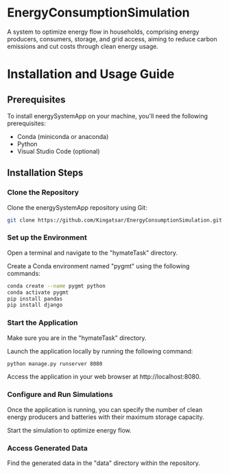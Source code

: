 # EnergyConsumptionSimulation
A system to optimize energy flow in households, comprising energy producers, consumers, storage, and grid access, aiming to reduce carbon emissions and cut costs through clean energy usage.

# Installation and Usage Guide

## Prerequisites
To install energySystemApp on your machine, you'll need the following prerequisites:

- Conda (miniconda or anaconda)
- Python
- Visual Studio Code (optional)

## Installation Steps

### Clone the Repository
Clone the energySystemApp repository using Git:

```bash
git clone https://github.com/Kingatsar/EnergyConsumptionSimulation.git
```

### Set up the Environment
Open a terminal and navigate to the "hymateTask" directory.

Create a Conda environment named "pygmt" using the following commands:

```bash
conda create --name pygmt python
conda activate pygmt
pip install pandas 
pip install django
```

### Start the Application
Make sure you are in the "hymateTask" directory.

Launch the application locally by running the following command:

```bash
python manage.py runserver 8080

```

Access the application in your web browser at http://localhost:8080.

### Configure and Run Simulations
Once the application is running, you can specify the number of clean energy producers and batteries with their maximum storage capacity.

Start the simulation to optimize energy flow.

### Access Generated Data
Find the generated data in the "data" directory within the repository.

